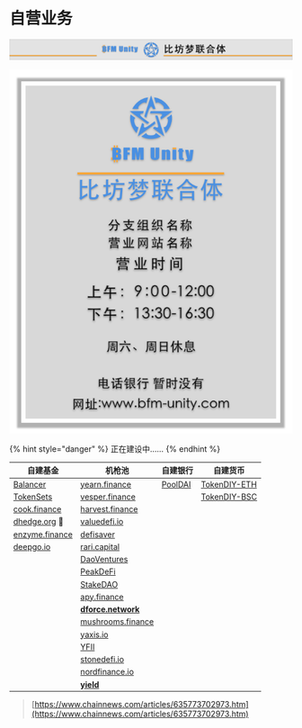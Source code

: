 # 自营业务

![](../../.gitbook/assets/银行牌匾.png)

![](../../.gitbook/assets/银行告示.png)

{% hint style="danger" %}
正在建设中……
{% endhint %}

| 自建基金                                      | 机枪池                                                   | 自建银行                                            | 自建货币                                                |
| ----------------------------------------- | ----------------------------------------------------- | ----------------------------------------------- | --------------------------------------------------- |
| [Balancer](https://balancer.fi/)          | [yearn.finance](https://yearn.finance/)               | [PoolDAI](https://zeframlou.github.io/pooldai/) | [TokenDIY-ETH](http://tokendiy.defiplot.com/#/)     |
| [TokenSets](https://www.tokensets.com/)   | [vesper.finance](https://vesper.finance/)             |                                                 | [TokenDIY-BSC](http://bsc.tokendiy.defiplot.com/#/) |
| [cook.finance](https://www.cook.finance/) | [harvest.finance](https://harvest.finance/)           |                                                 |                                                     |
| [dhedge.org](https://www.dhedge.org/) 🚩  | [valuedefi.io](https://valuedefi.io/)                 |                                                 |                                                     |
| [enzyme.finance](https://enzyme.finance/) | [defisaver](https://app.defisaver.com/)               |                                                 |                                                     |
| [deepgo.io](https://deepgo.io/)           | [rari.capital](https://rari.capital/)                 |                                                 |                                                     |
|                                           | [DaoVentures](https://beta.daoventures.co/invest)     |                                                 |                                                     |
|                                           | [PeakDeFi](https://peakdefi.com/)                     |                                                 |                                                     |
|                                           | [StakeDAO](https://stakedao.org/)                     |                                                 |                                                     |
|                                           | [apy.finance](https://apy.finance/)                   |                                                 |                                                     |
|                                           | [**dforce.network**](https://markets.dforce.network/) |                                                 |                                                     |
|                                           | [mushrooms.finance](https://mushrooms.finance/)       |                                                 |                                                     |
|                                           | [yaxis.io](https://www.yaxis.io/)                     |                                                 |                                                     |
|                                           | [YFII](https://dfi.money/#/)                          |                                                 |                                                     |
|                                           | [stonedefi.io](https://www.stonedefi.io/)             |                                                 |                                                     |
|                                           | [nordfinance.io](https://app.nordfinance.io/)         |                                                 |                                                     |
|                                           | [**yield**](https://www.yield.app/)                   |                                                 |                                                     |

> [https://www.chainnews.com/articles/635773702973.htm](https://www.chainnews.com/articles/635773702973.htm)
